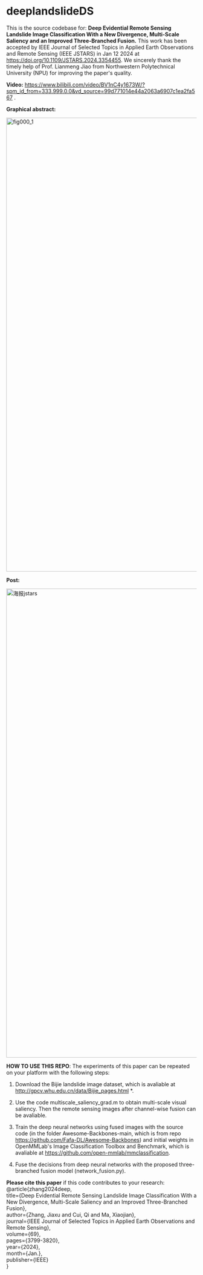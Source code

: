 # deeplandslideDS
This is the source codebase for: **Deep Evidential Remote Sensing Landslide Image Classification With a New Divergence, Multi-Scale Saliency and an Improved Three-Branched Fusion.** This work has been accepted by IEEE Journal of Selected Topics in Applied Earth Observations and Remote Sensing (IEEE JSTARS) in Jan 12 2024 at https://doi.org/10.1109/JSTARS.2024.3354455. We sincerely thank the timely help of Prof. Lianmeng Jiao from Northwestern Polytechnical University (NPU) for improving the paper's quality. 


**Video:** https://www.bilibili.com/video/BV1nC4y1673W/?spm_id_from=333.999.0.0&vd_source=99d771014e44a2063a6907c1ea2fa567 .

**Graphical abstract:**

<img width="1200" alt="fig000_1" src="https://github.com/defzhangaa/deeplandslideDS/assets/128769580/7e266e86-0a20-4524-aaf1-0cc3acecbfb5">

**Post:**

<img width="1240" alt="海报jstars" src="https://github.com/defzhangaa/deeplandslideDS/assets/128769580/970f58cd-e102-4b05-8502-711f93310092">


**HOW TO USE THIS REPO**: The experiments of this paper can be repeated on your platform with the following steps: 

1. Download the Bijie landslide image dataset, which is avaliable at http://gpcv.whu.edu.cn/data/Bijie_pages.html *. 

2. Use the code multiscale_saliency_grad.m to obtain multi-scale visual saliency. Then the remote sensing images after channel-wise fusion can be avaliable.  

3. Train the deep neural networks using fused images with the source code (in the folder Awesome-Backbones-main, which is from repo https://github.com/Fafa-DL/Awesome-Backbones) and initial weights in OpenMMLab's Image Classification Toolbox and Benchmark, which is avaliable at https://github.com/open-mmlab/mmclassification. 

4. Fuse the decisions from deep neural networks with the proposed three-branched fusion model (network_fusion.py). 


**Please cite this paper** if this code contributes to your research:   
@article{zhang2024deep,   
title={Deep Evidential Remote Sensing Landslide Image Classification With a New Divergence, Multi-Scale Saliency and an Improved Three-Branched Fusion},   
author={Zhang, Jiaxu and Cui, Qi and Ma, Xiaojian},   
journal={IEEE Journal of Selected Topics in Applied Earth Observations and Remote Sensing},   
volume={69},   
pages={3799-3820},   
year={2024},   
month={Jan.},   
publisher={IEEE}   
}

